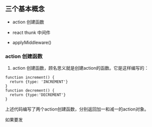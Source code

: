 ## 三个基本概念

- action 创建函数

- react thunk 中间件

- applyMiddleware()


### action 创建函数

1. action 创建函数，顾名思义就是创建action的函数。它是这样编写的：

```
function increment() {
  return {type: 'INCREMENT'}
}
function decrement() {
  return {type:'DECREMENT'}
}
```

上述代码编写了两个action创建函数，分别返回加一和减一的action对象。

如果要发
